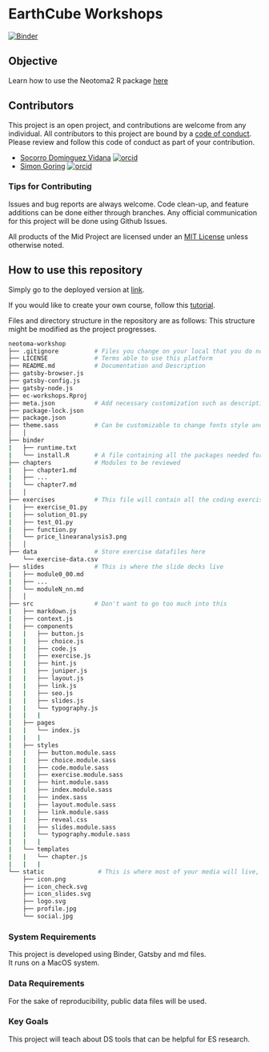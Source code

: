 # EarthCube Workshops

[![Binder](https://mybinder.org/badge_logo.svg)](https://mybinder.org/v2/gh/NeotomaDB/neotoma_workshop/binder)

## Objective

Learn how to use the Neotoma2 R package [here](http://open.neotomadb.org/neotoma_workshop/)

## Contributors

This project is an open project, and contributions are welcome from any individual.  All contributors to this project are bound by a [code of conduct](CODE_OF_CONDUCT.md).  Please review and follow this code of conduct as part of your contribution.

  * [Socorro Dominguez Vidana](https://sedv8808.github.io/) [![orcid](https://img.shields.io/badge/orcid-0000--0002--7926--4935-brightgreen.svg)](https://orcid.org/0000-0002-7926-4935)
* [Simon Goring](http://www.goring.org/) [![orcid](https://img.shields.io/badge/orcid-0000--0002--2700--4605-brightgreen.svg)](https://orcid.org/0000-0002-2700-4605)

### Tips for Contributing

Issues and bug reports are always welcome.  Code clean-up, and feature additions can be done either through branches.
Any official communication for this project will be done using Github Issues.

All products of the Mid Project are licensed under an [MIT License](LICENSE) unless otherwise noted.

## How to use this repository

Simply go to the deployed version at [link](http://open.neotomadb.org/neotoma_workshop/).

If you would like to create your own course, follow this [tutorial](https://ines.github.io/course-starter-python/).

Files and directory structure in the repository are as follows:
This structure might be modified as the project progresses.

```bash
neotoma-workshop
├── .gitignore          # Files you change on your local that you do not want to track changes for or commit to the repo. 
├── LICENSE             # Terms able to use this platform 
├── README.md           # Documentation and Description 
├── gatsby-browser.js    
├── gatsby-config.js    
├── gatsby-node.js      
├── ec-workshops.Rproj
├── meta.json           # Add necessary customization such as descriptions bio and branch needed to make binder from 
├── package-lock.json
├── package.json
├── theme.sass          # Can be customizable to change fonts style and size and website colours and font 
│   │    
├── binder  
|   ├── runtime.txt
|   └── install.R       # A file containing all the packages needed for the coding exercises
├── chapters            # Modules to be reviewed 
|   ├── chapter1.md
|   ├── ...
|   └── chapter7.md
│   │
├── exercises           # This file will contain all the coding exercise scripts. 
|   ├── exercise_01.py
|   ├── solution_01.py
|   ├── test_01.py
|   ├── function.py
|   └── price_linearanalysis3.png
│   │
├── data                # Store exercise datafiles here 
    └── exercise-data.csv
├── slides              # This is where the slide decks live
|   ├── module0_00.md
|   ├── ...
|   └── moduleN_nn.md
│   │
├── src                 # Don't want to go too much into this 
|   ├── markdown.js
|   ├── context.js
|   ├── components              
|   |   ├── button.js
|   |   ├── choice.js
|   |   ├── code.js
|   |   ├── exercise.js
|   |   ├── hint.js
|   |   ├── juniper.js
|   |   ├── layout.js
|   |   ├── link.js
|   |   ├── seo.js
|   |   ├── slides.js
|   |   └── typography.js
|   |   |   
|   ├── pages              
|   |   └── index.js
|   |   |
|   ├── styles               
|   |   ├── button.module.sass
|   |   ├── choice.module.sass
|   |   ├── code.module.sass
|   |   ├── exercise.module.sass
|   |   ├── hint.module.sass
|   |   ├── index.module.sass
|   |   ├── index.sass
|   |   ├── layout.module.sass
|   |   ├── link.module.sass
|   |   ├── reveal.css
|   |   ├── slides.module.sass
|   |   └── typography.module.sass
|   |   |
|   └── templates              
|   |   └── chapter.js
|   |   |
└── static               # This is where most of your media will live, be it for slides, or anything else. 
    ├── icon.png
    ├── icon_check.svg
    ├── icon_slides.svg
    ├── logo.svg
    ├── profile.jpg
    └── social.jpg
```

### System Requirements

This project is developed using Binder, Gatsby and md files.  
It runs on a MacOS system.

### Data Requirements

For the sake of reproducibility, public data files will be used.

### Key Goals

This project will teach about DS tools that can be helpful for ES research.